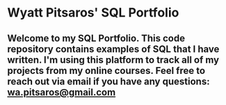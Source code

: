 # Wyatt Pitsaros' SQL Portfolio
## Welcome to my SQL Portfolio. This code repository contains examples of SQL that I have written. I'm using this platform to track all of my projects from my online courses. Feel free to reach out via email if you have any questions: wa.pitsaros@gmail.com
